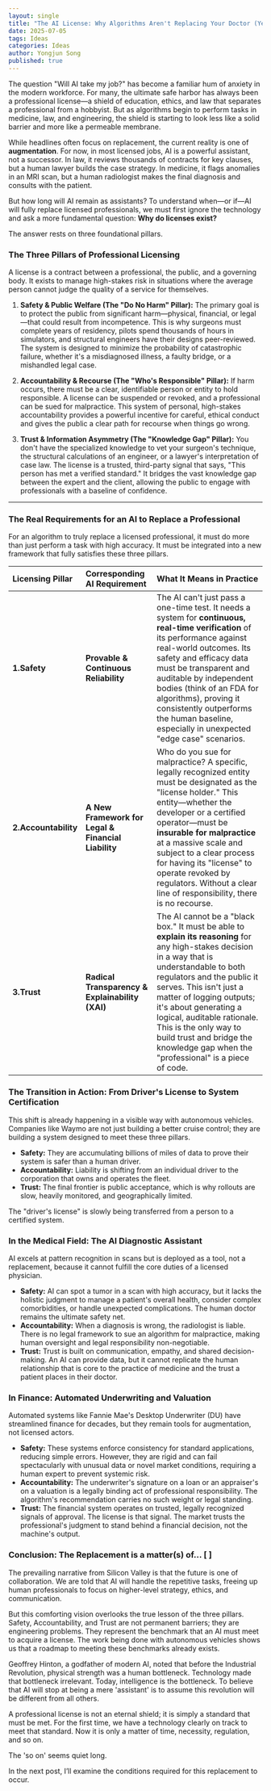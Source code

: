 ```yaml
---
layout: single
title: "The AI License: Why Algorithms Aren't Replacing Your Doctor (Yet)"
date: 2025-07-05
tags: Ideas
categories: Ideas
author: Yongjun Song
published: true
---
```


The question "Will AI take my job?" has become a familiar hum of anxiety in the modern workforce. For many, the ultimate safe harbor has always been a professional license—a shield of education, ethics, and law that separates a professional from a hobbyist. But as algorithms begin to perform tasks in medicine, law, and engineering, the shield is starting to look less like a solid barrier and more like a permeable membrane.

While headlines often focus on replacement, the current reality is one of **augmentation**. For now, in most licensed jobs, AI is a powerful assistant, not a successor. In law, it reviews thousands of contracts for key clauses, but a human lawyer builds the case strategy. In medicine, it flags anomalies in an MRI scan, but a human radiologist makes the final diagnosis and consults with the patient.

But how long will AI remain as assistants? To understand when—or if—AI will fully replace licensed professionals, we must first ignore the technology and ask a more fundamental question: **Why do licenses exist?**

The answer rests on three foundational pillars.

### The Three Pillars of Professional Licensing

A license is a contract between a professional, the public, and a governing body. It exists to manage high-stakes risk in situations where the average person cannot judge the quality of a service for themselves.

1.  **Safety & Public Welfare (The "Do No Harm" Pillar):** The primary goal is to protect the public from significant harm—physical, financial, or legal—that could result from incompetence. This is why surgeons must complete years of residency, pilots spend thousands of hours in simulators, and structural engineers have their designs peer-reviewed. The system is designed to minimize the probability of catastrophic failure, whether it's a misdiagnosed illness, a faulty bridge, or a mishandled legal case.

2.  **Accountability & Recourse (The "Who's Responsible" Pillar):** If harm occurs, there must be a clear, identifiable person or entity to hold responsible. A license can be suspended or revoked, and a professional can be sued for malpractice. This system of personal, high-stakes accountability provides a powerful incentive for careful, ethical conduct and gives the public a clear path for recourse when things go wrong.

3.  **Trust & Information Asymmetry (The "Knowledge Gap" Pillar):** You don't have the specialized knowledge to vet your surgeon's technique, the structural calculations of an engineer, or a lawyer's interpretation of case law. The license is a trusted, third-party signal that says, "This person has met a verified standard." It bridges the vast knowledge gap between the expert and the client, allowing the public to engage with professionals with a baseline of confidence.

---

### The Real Requirements for an AI to Replace a Professional

For an algorithm to truly replace a licensed professional, it must do more than just perform a task with high accuracy. It must be integrated into a new framework that fully satisfies these three pillars.

| Licensing Pillar | Corresponding AI Requirement | What It Means in Practice |
| :--- | :--- | :--- |
| **1.Safety** | **Provable & Continuous Reliability** | The AI can't just pass a one-time test. It needs a system for **continuous, real-time verification** of its performance against real-world outcomes. Its safety and efficacy data must be transparent and auditable by independent bodies (think of an FDA for algorithms), proving it consistently outperforms the human baseline, especially in unexpected "edge case" scenarios. |
| **2.Accountability** | **A New Framework for Legal & Financial Liability** | Who do you sue for malpractice? A specific, legally recognized entity must be designated as the "license holder." This entity—whether the developer or a certified operator—must be **insurable for malpractice** at a massive scale and subject to a clear process for having its "license" to operate revoked by regulators. Without a clear line of responsibility, there is no recourse. |
| **3.Trust** | **Radical Transparency & Explainability (XAI)** | The AI cannot be a "black box." It must be able to **explain its reasoning** for any high-stakes decision in a way that is understandable to both regulators and the public it serves. This isn't just a matter of logging outputs; it's about generating a logical, auditable rationale. This is the only way to build trust and bridge the knowledge gap when the "professional" is a piece of code. |

### The Transition in Action: From Driver's License to System Certification

This shift is already happening in a visible way with autonomous vehicles. Companies like Waymo are not just building a better cruise control; they are building a system designed to meet these three pillars.

*   **Safety:** They are accumulating billions of miles of data to prove their system is safer than a human driver.
*   **Accountability:** Liability is shifting from an individual driver to the corporation that owns and operates the fleet.
*   **Trust:** The final frontier is public acceptance, which is why rollouts are slow, heavily monitored, and geographically limited.

The "driver's license" is slowly being transferred from a person to a certified system.

### In the Medical Field: The AI Diagnostic Assistant

AI excels at pattern recognition in scans but is deployed as a tool, not a replacement, because it cannot fulfill the core duties of a licensed physician.

*   **Safety:** AI can spot a tumor in a scan with high accuracy, but it lacks the holistic judgment to manage a patient's overall health, consider complex comorbidities, or handle unexpected complications. The human doctor remains the ultimate safety net.
*   **Accountability:** When a diagnosis is wrong, the radiologist is liable. There is no legal framework to sue an algorithm for malpractice, making human oversight and legal responsibility non-negotiable.
*   **Trust:** Trust is built on communication, empathy, and shared decision-making. An AI can provide data, but it cannot replicate the human relationship that is core to the practice of medicine and the trust a patient places in their doctor.

### In Finance: Automated Underwriting and Valuation

Automated systems like Fannie Mae's Desktop Underwriter (DU) have streamlined finance for decades, but they remain tools for augmentation, not licensed actors.

*   **Safety:** These systems enforce consistency for standard applications, reducing simple errors. However, they are rigid and can fail spectacularly with unusual data or novel market conditions, requiring a human expert to prevent systemic risk.
*   **Accountability:** The underwriter's signature on a loan or an appraiser's on a valuation is a legally binding act of professional responsibility. The algorithm's recommendation carries no such weight or legal standing.
*   **Trust:** The financial system operates on trusted, legally recognized signals of approval. The license is that signal. The market trusts the professional's judgment to stand behind a financial decision, not the machine's output.

### Conclusion: The Replacement is a matter(s) of... [ ]

The prevailing narrative from Silicon Valley is that the future is one of collaboration. We are told that AI will handle the repetitive tasks, freeing up human professionals to focus on higher-level strategy, ethics, and communication.

But this comforting vision overlooks the true lesson of the three pillars. Safety, Accountability, and Trust are not permanent barriers; they are engineering problems. They represent the benchmark that an AI must meet to acquire a license. The work being done with autonomous vehicles shows us that a roadmap to meeting these benchmarks already exists.

Geoffrey Hinton, a godfather of modern AI, noted that before the Industrial Revolution, physical strength was a human bottleneck. Technology made that bottleneck irrelevant. Today, intelligence is the bottleneck. To believe that AI will stop at being a mere 'assistant' is to assume this revolution will be different from all others.

A professional license is not an eternal shield; it is simply a standard that must be met. For the first time, we have a technology clearly on track to meet that standard. Now it is only a matter of time, necessity, regulation, and so on.

The 'so on' seems quiet long. 

In the next post, I’ll examine the conditions required for this replacement to occur.
